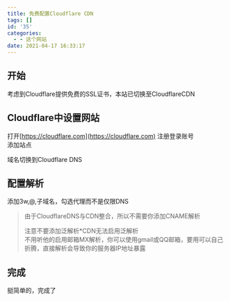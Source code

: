 ```yaml
---
title: 免费配置Cloudflare CDN
tags: []
id: '35'
categories:
  - - 这个网站
date: 2021-04-17 16:33:17
---
```


## 开始

考虑到Cloudflare提供免费的SSL证书，本站已切换至CloudflareCDN

## Cloudflare中设置网站

打开[https://cloudflare.com](https://cloudflare.com) 注册登录账号  
添加站点

域名切换到Cloudflare DNS

## 配置解析

添加3w,@,子域名，勾选代理而不是仅限DNS

> 由于CloudflareDNS与CDN整合，所以不需要你添加CNAME解析
>
> 注意不要添加泛解析\*CDN无法启用泛解析  
> 不用听他的启用邮箱MX解析，你可以使用gmail或QQ邮箱，要用可以自己折腾，直接解析会导致你的服务器IP地址暴露

## 完成

挺简单的，完成了
